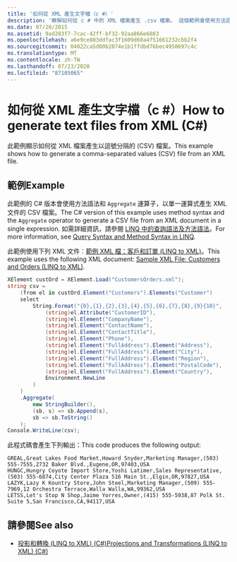 ```yaml
---
title: '如何從 XML 產生文字檔（c #）'
description: '瞭解如何從 c # 中的 XML 檔案產生 .csv 檔案。 這個範例會使用方法語法和匯總運算子。'
ms.date: 07/20/2015
ms.assetid: 9ad283f7-7cac-42ff-bf32-92aa866e6883
ms.openlocfilehash: a6e9ce803ddfac3f1609d60a4f51661232cbb2f4
ms.sourcegitcommit: 04022ca5d00b2074e1b1ffdbd76bec4950697c4c
ms.translationtype: MT
ms.contentlocale: zh-TW
ms.lasthandoff: 07/23/2020
ms.locfileid: "87105065"
---
```

# <a name="how-to-generate-text-files-from-xml-c"></a><span data-ttu-id="38de5-104">如何從 XML 產生文字檔（c #）</span><span class="sxs-lookup"><span data-stu-id="38de5-104">How to generate text files from XML (C#)</span></span>
<span data-ttu-id="38de5-105">此範例顯示如何從 XML 檔案產生以逗號分隔的 (CSV) 檔案。</span><span class="sxs-lookup"><span data-stu-id="38de5-105">This example shows how to generate a comma-separated values (CSV) file from an XML file.</span></span>  
  
## <a name="example"></a><span data-ttu-id="38de5-106">範例</span><span class="sxs-lookup"><span data-stu-id="38de5-106">Example</span></span>  
 <span data-ttu-id="38de5-107">此範例的 C# 版本會使用方法語法和 `Aggregate` 運算子，以單一運算式產生 XML 文件的 CSV 檔案。</span><span class="sxs-lookup"><span data-stu-id="38de5-107">The C# version of this example uses method syntax and the `Aggregate` operator to generate a CSV file from an XML document in a single expression.</span></span> <span data-ttu-id="38de5-108">如需詳細資訊，請參閱 [LINQ 中的查詢語法及方法語法](./query-syntax-and-method-syntax-in-linq.md)。</span><span class="sxs-lookup"><span data-stu-id="38de5-108">For more information, see [Query Syntax and Method Syntax in LINQ](./query-syntax-and-method-syntax-in-linq.md).</span></span>  
  
 <span data-ttu-id="38de5-109">此範例使用下列 XML 文件︰[範例 XML 檔：客戶和訂單 (LINQ to XML)](./sample-xml-file-customers-and-orders-linq-to-xml-2.md)。</span><span class="sxs-lookup"><span data-stu-id="38de5-109">This example uses the following XML document: [Sample XML File: Customers and Orders (LINQ to XML)](./sample-xml-file-customers-and-orders-linq-to-xml-2.md).</span></span>  
  
```csharp  
XElement custOrd = XElement.Load("CustomersOrders.xml");  
string csv =  
    (from el in custOrd.Element("Customers").Elements("Customer")  
    select  
        String.Format("{0},{1},{2},{3},{4},{5},{6},{7},{8},{9}{10}",  
            (string)el.Attribute("CustomerID"),  
            (string)el.Element("CompanyName"),  
            (string)el.Element("ContactName"),  
            (string)el.Element("ContactTitle"),  
            (string)el.Element("Phone"),  
            (string)el.Element("FullAddress").Element("Address"),  
            (string)el.Element("FullAddress").Element("City"),  
            (string)el.Element("FullAddress").Element("Region"),  
            (string)el.Element("FullAddress").Element("PostalCode"),  
            (string)el.Element("FullAddress").Element("Country"),  
            Environment.NewLine  
        )  
    )  
    .Aggregate(  
        new StringBuilder(),  
        (sb, s) => sb.Append(s),  
        sb => sb.ToString()  
    );  
Console.WriteLine(csv);  
```  
  
 <span data-ttu-id="38de5-110">此程式碼會產生下列輸出：</span><span class="sxs-lookup"><span data-stu-id="38de5-110">This code produces the following output:</span></span>  
  
```output  
GREAL,Great Lakes Food Market,Howard Snyder,Marketing Manager,(503) 555-7555,2732 Baker Blvd.,Eugene,OR,97403,USA  
HUNGC,Hungry Coyote Import Store,Yoshi Latimer,Sales Representative,(503) 555-6874,City Center Plaza 516 Main St.,Elgin,OR,97827,USA  
LAZYK,Lazy K Kountry Store,John Steel,Marketing Manager,(509) 555-7969,12 Orchestra Terrace,Walla Walla,WA,99362,USA  
LETSS,Let's Stop N Shop,Jaime Yorres,Owner,(415) 555-5938,87 Polk St. Suite 5,San Francisco,CA,94117,USA  
```  
  
## <a name="see-also"></a><span data-ttu-id="38de5-111">請參閱</span><span class="sxs-lookup"><span data-stu-id="38de5-111">See also</span></span>

- [<span data-ttu-id="38de5-112">投影和轉換 (LINQ to XML) (C#)</span><span class="sxs-lookup"><span data-stu-id="38de5-112">Projections and Transformations (LINQ to XML) (C#)</span></span>](how-to-work-with-dictionaries-using-linq-to-xml.md)
